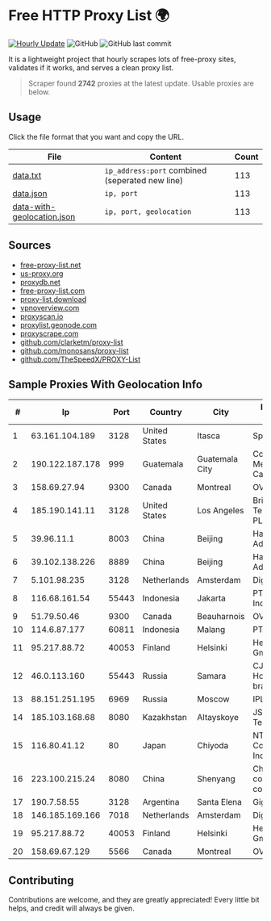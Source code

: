 
# Free HTTP Proxy List 🌍

[![Hourly Update](https://github.com/mertguvencli/http-proxy-list/actions/workflows/main.yml/badge.svg?branch=main)](https://github.com/mertguvencli/http-proxy-list/actions/workflows/main.yml)
![GitHub](https://img.shields.io/github/license/mertguvencli/http-proxy-list)
![GitHub last commit](https://img.shields.io/github/last-commit/mertguvencli/http-proxy-list)

It is a lightweight project that hourly scrapes lots of free-proxy sites, validates if it works, and serves a clean proxy list.


> Scraper found **2742** proxies at the latest update. Usable proxies are below.

## Usage

Click the file format that you want and copy the URL.


|File|Content|Count|
|----|-------|-----|
|[data.txt](https://raw.githubusercontent.com/mertguvencli/http-proxy-list/main/proxy-list/data.txt)|`ip_address:port` combined (seperated new line)|113|
|[data.json](https://raw.githubusercontent.com/mertguvencli/http-proxy-list/main/proxy-list/data.json)|`ip, port`|113|
|[data-with-geolocation.json](https://raw.githubusercontent.com/mertguvencli/http-proxy-list/main/proxy-list/data-with-geolocation.json)|`ip, port, geolocation`|113|

## Sources

* [free-proxy-list.net](https://free-proxy-list.net)
* [us-proxy.org](https://www.us-proxy.org)
* [proxydb.net](http://proxydb.net)
* [free-proxy-list.com](https://free-proxy-list.com/?page=&port=&type%5B%5D=http&type%5B%5D=https&up_time=0&search=Search)
* [proxy-list.download](https://www.proxy-list.download/HTTP)
* [vpnoverview.com](https://vpnoverview.com/privacy/anonymous-browsing/free-proxy-servers)
* [proxyscan.io](https://www.proxyscan.io)
* [proxylist.geonode.com](https://proxylist.geonode.com/api/proxy-list?limit=300&page=1&sort_by=lastChecked&sort_type=desc&protocols=http,https)
* [proxyscrape.com](https://api.proxyscrape.com/v2/?request=displayproxies&protocol=http&timeout=10000&country=all&ssl=all&anonymity=all)
* [github.com/clarketm/proxy-list](https://raw.githubusercontent.com/clarketm/proxy-list/master/proxy-list-raw.txt)
* [github.com/monosans/proxy-list](https://raw.githubusercontent.com/monosans/proxy-list/main/proxies/http.txt)
* [github.com/TheSpeedX/PROXY-List](https://raw.githubusercontent.com/TheSpeedX/PROXY-List/master/http.txt)


## Sample Proxies With Geolocation Info

|#|Ip|Port|Country|City|Internet Service Provider|
|-|--|----|-------|----|-------------------------|
|1|63.161.104.189|3128|United States|Itasca|Sprint|
|2|190.122.187.178|999|Guatemala|Guatemala City|Comunicaciones Metropolitanas Cablecolor|
|3|158.69.27.94|9300|Canada|Montreal|OVH SAS|
|4|185.190.141.11|3128|United States|Los Angeles|British Telecommunications PLC|
|5|39.96.11.1|8003|China|Beijing|Hangzhou Alibaba Advertising Co|
|6|39.102.138.226|8889|China|Beijing|Hangzhou Alibaba Advertising Co|
|7|5.101.98.235|3128|Netherlands|Amsterdam|DigitalOcean|
|8|116.68.161.54|55443|Indonesia|Jakarta|PT. Sumber Data Indonesia|
|9|51.79.50.46|9300|Canada|Beauharnois|OVH SAS|
|10|114.6.87.177|60811|Indonesia|Malang|PT. INDOSAT Tbk|
|11|95.217.88.72|40053|Finland|Helsinki|Hetzner Online GmbH|
|12|46.0.113.160|55443|Russia|Samara|CJSC "ER-Telecom Holding" Samara branch|
|13|88.151.251.195|6969|Russia|Moscow|IPLS|
|14|185.103.168.68|8080|Kazakhstan|Altayskoye|JSC Alma Telecommunications|
|15|116.80.41.12|80|Japan|Chiyoda|NTT PC Communications, Inc.|
|16|223.100.215.24|8080|China|Shenyang|China Mobile communications corporation|
|17|190.7.58.55|3128|Argentina|Santa Elena|Gigared S.A.|
|18|146.185.169.166|7018|Netherlands|Amsterdam|DigitalOcean, LLC|
|19|95.217.88.72|40053|Finland|Helsinki|Hetzner Online GmbH|
|20|158.69.67.129|5566|Canada|Montreal|OVH SAS|



## Contributing

Contributions are welcome, and they are greatly appreciated! Every
little bit helps, and credit will always be given.

